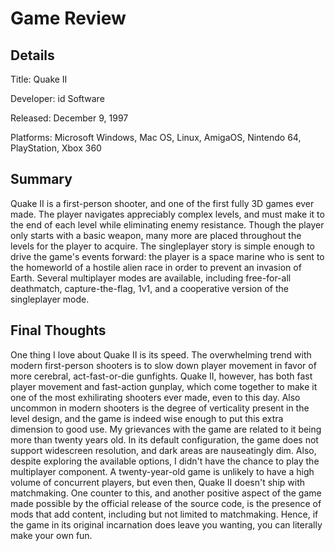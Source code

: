 # Game Review
## Details
Title: Quake II

Developer: id Software

Released: December 9, 1997

Platforms: Microsoft Windows, Mac OS, Linux, AmigaOS, Nintendo 64, PlayStation, Xbox 360
## Summary
Quake II is a first-person shooter, and one of the first fully 3D games ever made. The player navigates appreciably complex levels, and must make it to the end of each level while eliminating enemy resistance. Though the player only starts with a basic weapon, many more are placed throughout the levels for the player to acquire. The singleplayer story is simple enough to drive the game's events forward: the player is a space marine who is sent to the homeworld of a hostile alien race in order to prevent an invasion of Earth. Several multiplayer modes are available, including free-for-all deathmatch, capture-the-flag, 1v1, and a cooperative version of the singleplayer mode.
## Final Thoughts
One thing I love about Quake II is its speed. The overwhelming trend with modern first-person shooters is to slow down player movement in favor of more cerebral, act-fast-or-die gunfights. Quake II, however, has both fast player movement and fast-action gunplay, which come together to make it one of the most exhilirating shooters ever made, even to this day. Also uncommon in modern shooters is the degree of verticality present in the level design, and the game is indeed wise enough to put this extra dimension to good use. My grievances with the game are related to it being more than twenty years old. In its default configuration, the game does not support widescreen resolution, and dark areas are nauseatingly dim. Also, despite exploring the available options, I didn't have the chance to play the multiplayer component. A twenty-year-old game is unlikely to have a high volume of concurrent players, but even then, Quake II doesn't ship with matchmaking. One counter to this, and another positive aspect of the game made possible by the official release of the source code, is the presence of mods that add content, including but not limited to matchmaking. Hence, if the game in its original incarnation does leave you wanting, you can literally make your own fun.
